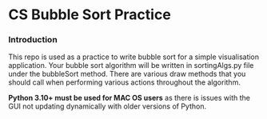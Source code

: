 # CS Bubble Sort Practice

### Introduction

This repo is used as a practice to write bubble sort for a simple visualisation application. Your bubble sort algorithm
will be written in sortingAlgs.py file under the bubbleSort method. There are various draw methods that you should call
when performing various actions throughout the algorithm.

**Python 3.10+ must be used for MAC OS users** as there is issues with the GUI not updating dynamically with older versions
of Python.
